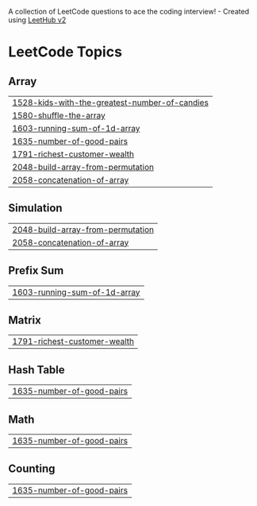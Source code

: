 A collection of LeetCode questions to ace the coding interview! - Created using [LeetHub v2](https://github.com/arunbhardwaj/LeetHub-2.0)
<!---LeetCode Topics Start-->
# LeetCode Topics
## Array
|  |
| ------- |
| [1528-kids-with-the-greatest-number-of-candies](https://github.com/Pushpendra-09/MyLeetCode/tree/master/1528-kids-with-the-greatest-number-of-candies) |
| [1580-shuffle-the-array](https://github.com/Pushpendra-09/MyLeetCode/tree/master/1580-shuffle-the-array) |
| [1603-running-sum-of-1d-array](https://github.com/Pushpendra-09/MyLeetCode/tree/master/1603-running-sum-of-1d-array) |
| [1635-number-of-good-pairs](https://github.com/Pushpendra-09/MyLeetCode/tree/master/1635-number-of-good-pairs) |
| [1791-richest-customer-wealth](https://github.com/Pushpendra-09/MyLeetCode/tree/master/1791-richest-customer-wealth) |
| [2048-build-array-from-permutation](https://github.com/Pushpendra-09/MyLeetCode/tree/master/2048-build-array-from-permutation) |
| [2058-concatenation-of-array](https://github.com/Pushpendra-09/MyLeetCode/tree/master/2058-concatenation-of-array) |
## Simulation
|  |
| ------- |
| [2048-build-array-from-permutation](https://github.com/Pushpendra-09/MyLeetCode/tree/master/2048-build-array-from-permutation) |
| [2058-concatenation-of-array](https://github.com/Pushpendra-09/MyLeetCode/tree/master/2058-concatenation-of-array) |
## Prefix Sum
|  |
| ------- |
| [1603-running-sum-of-1d-array](https://github.com/Pushpendra-09/MyLeetCode/tree/master/1603-running-sum-of-1d-array) |
## Matrix
|  |
| ------- |
| [1791-richest-customer-wealth](https://github.com/Pushpendra-09/MyLeetCode/tree/master/1791-richest-customer-wealth) |
## Hash Table
|  |
| ------- |
| [1635-number-of-good-pairs](https://github.com/Pushpendra-09/MyLeetCode/tree/master/1635-number-of-good-pairs) |
## Math
|  |
| ------- |
| [1635-number-of-good-pairs](https://github.com/Pushpendra-09/MyLeetCode/tree/master/1635-number-of-good-pairs) |
## Counting
|  |
| ------- |
| [1635-number-of-good-pairs](https://github.com/Pushpendra-09/MyLeetCode/tree/master/1635-number-of-good-pairs) |
<!---LeetCode Topics End-->